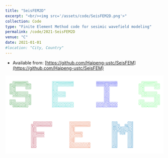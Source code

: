 ```yaml
---
title: "SeisFEM2D"
excerpt: "<br/><img src='/assets/code/SeisFEM2D.png'>"
collection: Code
type: "Finite Element Method code for sesimic wavefield modeling"
permalink: /code/2021-SeisFEM2D
venue: "C"
date: 2021-01-01
#location: "City, Country"
---
```


* Available from: [https://github.com/Haipeng-ustc/SeisFEM](https://github.com/Haipeng-ustc/SeisFEM)

![image](/assets/code/SeisFEM2D.png)
